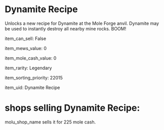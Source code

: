 # Dynamite Recipe

Unlocks a new recipe for Dynamite at the Mole Forge anvil. Dynamite may be used to instantly destroy all nearby mine rocks. BOOM!

item_can_sell: False

item_mews_value: 0

item_mole_cash_value: 0

item_rarity: Legendary

item_sorting_priority: 22015

item_uid: Dynamite Recipe

# shops selling Dynamite Recipe:

molu_shop_name sells it for 225 mole cash.